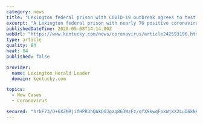```yaml
---
category: news
title: "Lexington federal prison with COVID-19 outbreak agrees to test employees"
excerpt: "A Lexington federal prison with nearly 70 positive coronavirus cases has agreed to test more than 400 employees there after federal and local elected officials pressured the facility to release more information about its COVID-19 outbreak."
publishedDateTime: 2020-05-08T14:14:00Z
webUrl: "https://www.kentucky.com/news/coronavirus/article242593196.html"
type: article
quality: 84
heat: 84
published: false

provider:
  name: Lexington Herald Leader
  domain: kentucky.com

topics:
  - New Cases
  - Coronavirus

secured: "hrkF73/O+6XZMRjifHPR3hQAkOdJgaq863WzFz/qfX9kwqFpkWjXX2LuD6kkKNchcTyPNKqnd0RjQZ2tRGrUASsZyy+YMYJtZFKfwAJp8PC/fkxbc477GUpPaxNbEvlRaYorgEjb8+h71bmy7l0CPsMBrYbIOCATMBMlgiPsyM7pZ4+oDFo7v+QaxiGJN8WnjOsLiirKRIrW64KMxhb1nq7uOvP+koLBznsNTIahHLkNExStBj0nS3cisTPZaHAdXxm2JTXdMcjJ5hkQFXWZ0pTyyVcL8E1okvoipjIUTofbbOfNnANEriUv0oVQjSUIefoE+5QiMBiXvJ4hkXIg4P0mq24DhRjcgqj2/X5qvuqwHBZQw3jzdbzvXHA+sGVQihpB07vmkQpOPrPHep2ovnNQgFq2Kd6O47VNGDWton21ORLxmHCDIMYjqonjXUwCNaUqC/goT9xLf4pgqRTvnB7iSzpiLDaxBF/gypGHPyQ=;uvevgswQqlm/SbekW1oxtw=="
---
```


